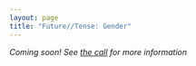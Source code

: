 ```yaml
---
layout: page
title: "Future//Tense: Gender"
---
```


*Coming soon! See [the call](/submit/anthologies/future-tense/gender) for more information*
